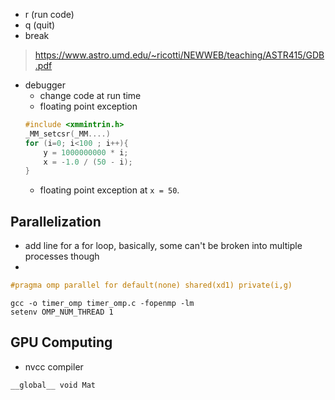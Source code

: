 - r (run code)
- q (quit) 
- break
>https://www.astro.umd.edu/~ricotti/NEWWEB/teaching/ASTR415/GDB.pdf 
- debugger
    - change code at run time
    - floating point exception 
    ```c
    #include <xmmintrin.h>
    _MM_setcsr(_MM....)
    for (i=0; i<100 ; i++){
        y = 1000000000 * i;
        x = -1.0 / (50 - i); 
    }
    ``` 
    - floating point exception at `x = 50`. 

## Parallelization
- add line for a for loop, basically, some can't be broken into multiple processes though
- 
```c
#pragma omp parallel for default(none) shared(xd1) private(i,g)
```

```terminal 
gcc -o timer_omp timer_omp.c -fopenmp -lm
setenv OMP_NUM_THREAD 1 
```
## GPU Computing
- nvcc compiler
```
__global__ void Mat
```